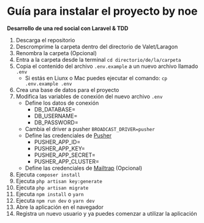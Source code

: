 # Guía para instalar el proyecto by noe
 **Desarrollo de una red social con Laravel & TDD**

1. Descarga el repositorio
2. Descromprime la carpeta dentro del directorio de Valet/Laragon
3. Renombra la carpeta (Opcional) 
4. Entra a la carpeta desde la terminal `cd directorio/de/la/carpeta`
5. Copia el contenido del archivo `.env.example` a un nuevo archivo llamado `.env`
    * Si estás en Liunx o Mac puedes ejecutar el comando: `cp .env.example .env`
6. Crea una base de datos para el proyecto
7. Modifica las variables de conexión del nuevo archivo `.env` 
    * Define los datos de conexión 
        * DB_DATABASE=
        * DB_USERNAME=
        * DB_PASSWORD=
    * Cambia el driver a pusher `BROADCAST_DRIVER=pusher`
    * Define las credenciales de [Pusher](https://pusher.com/)
        * PUSHER_APP_ID=
        * PUSHER_APP_KEY=
        * PUSHER_APP_SECRET=
        * PUSHER_APP_CLUSTER=
    * Define las credenciales de [Mailtrap](https://mailtrap.io/) (Opcional)
8. Ejecuta `composer install`
9. Ejecuta `php artisan key:generate`
10. Ejecuta `php artisan migrate`
11. Ejecuta `npm install` o `yarn`
12. Ejecuta `npm run dev` o `yarn dev`
13. Abre la aplicación en el navegador
14. Registra un nuevo usuario y ya puedes comenzar a utilizar la aplicación
